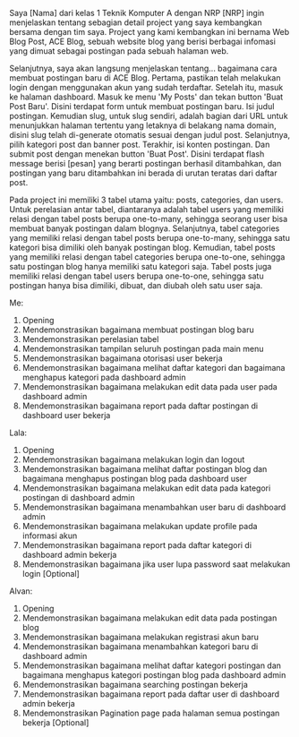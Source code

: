 Saya [Nama] dari kelas 1 Teknik Komputer A dengan NRP [NRP] ingin menjelaskan tentang sebagian detail project yang saya kembangkan bersama dengan tim saya. Project yang kami kembangkan ini bernama Web Blog Post, ACE Blog, sebuah website blog yang berisi berbagai infomasi yang dimuat sebagai postingan pada sebuah halaman web.

Selanjutnya, saya akan langsung menjelaskan tentang...
bagaimana cara membuat postingan baru di ACE Blog. Pertama, pastikan telah melakukan login dengan menggunakan akun yang sudah terdaftar. Setelah itu, masuk ke halaman dashboard. Masuk ke menu 'My Posts' dan tekan button 'Buat Post Baru'.  Disini terdapat form untuk membuat postingan baru. Isi judul postingan. Kemudian slug, untuk slug sendiri, adalah bagian dari URL untuk menunjukkan halaman tertentu yang letaknya di belakang nama domain, disini slug telah di-generate otomatis sesuai dengan judul post. Selanjutnya, pilih kategori post dan banner post. Terakhir, isi konten postingan. Dan submit post dengan menekan button 'Buat Post'. Disini terdapat flash message berisi [pesan] yang berarti postingan berhasil ditambahkan, dan postingan yang baru ditambahkan ini berada di urutan teratas dari daftar post.

Pada project ini memiliki 3 tabel utama yaitu: posts, categories, dan users. Untuk perelasian antar tabel, diantaranya adalah tabel users yang memiliki relasi dengan tabel posts berupa one-to-many, sehingga seorang user bisa membuat banyak postingan dalam blognya. Selanjutnya, tabel categories yang memiliki relasi dengan tabel posts berupa one-to-many, sehingga satu kategori bisa dimiliki oleh banyak postingan blog. Kemudian, tabel posts yang memiliki relasi dengan tabel categories berupa one-to-one, sehingga satu postingan blog hanya memiliki satu kategori saja. Tabel posts juga memiliki relasi dengan tabel users berupa one-to-one, sehingga satu postingan hanya bisa dimiliki, dibuat, dan diubah oleh satu user saja.

Me:
1. Opening
2. Mendemonstrasikan bagaimana membuat postingan blog baru
3. Mendemonstrasikan perelasian tabel
4. Mendemonstrasikan tampilan seluruh postingan pada main menu
5. Mendemonstrasikan bagaimana otorisasi user bekerja
6. Mendemonstrasikan bagaimana melihat daftar kategori dan bagaimana menghapus kategori pada dashboard admin
7. Mendemonstrasikan bagaimana melakukan edit data pada user pada dashboard admin
8. Mendemonstrasikan bagaimana report pada daftar postingan di dashboard user bekerja

Lala:
1. Opening
2. Mendemonstrasikan bagaimana melakukan login dan logout
3. Mendemonstrasikan bagaimana melihat daftar postingan blog dan bagaimana menghapus postingan blog pada dashboard user
4. Mendemonstrasikan bagaimana melakukan edit data pada kategori postingan di dashboard admin
5. Mendemonstrasikan bagaimana menambahkan user baru di dashboard admin
6. Mendemonstrasikan bagaimana melakukan update profile pada informasi akun
8. Mendemonstrasikan bagaimana report pada daftar kategori di dashboard admin bekerja
7. Mendemonstrasikan bagaimana jika user lupa password saat melakukan login [Optional]

Alvan:
1. Opening
2. Mendemonstrasikan bagaimana melakukan edit data pada postingan blog
3. Mendemonstrasikan bagaimana melakukan registrasi akun baru
4. Mendemonstrasikan bagaimana menambahkan kategori baru di dashboard admin
5. Mendemonstrasikan bagaimana melihat daftar kategori postingan dan bagaimana menghapus kategori postingan blog pada dashboard admin
6. Mendemonstrasikan bagaimana searching postingan bekerja
7. Mendemonstrasikan bagaimana report pada daftar user di dashboard admin bekerja
8. Mendemonstrasikan Pagination page pada halaman semua postingan bekerja [Optional]
